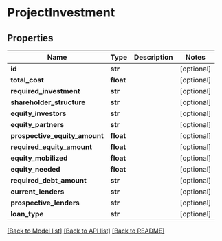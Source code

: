 # ProjectInvestment

## Properties
Name | Type | Description | Notes
------------ | ------------- | ------------- | -------------
**id** | **str** |  | [optional] 
**total_cost** | **float** |  | [optional] 
**required_investment** | **str** |  | [optional] 
**shareholder_structure** | **str** |  | [optional] 
**equity_investors** | **str** |  | [optional] 
**equity_partners** | **str** |  | [optional] 
**prospective_equity_amount** | **float** |  | [optional] 
**required_equity_amount** | **float** |  | [optional] 
**equity_mobilized** | **float** |  | [optional] 
**equity_needed** | **float** |  | [optional] 
**required_debt_amount** | **str** |  | [optional] 
**current_lenders** | **str** |  | [optional] 
**prospective_lenders** | **str** |  | [optional] 
**loan_type** | **str** |  | [optional] 

[[Back to Model list]](../README.md#documentation-for-models) [[Back to API list]](../README.md#documentation-for-api-endpoints) [[Back to README]](../README.md)


